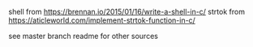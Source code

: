 shell from https://brennan.io/2015/01/16/write-a-shell-in-c/
strtok from https://aticleworld.com/implement-strtok-function-in-c/

see master branch readme for other sources
